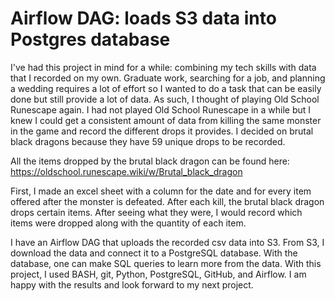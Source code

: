 # Airflow DAG: loads S3 data into Postgres database

I've had this project in mind for a while: combining my tech skills with data that I recorded on my own. Graduate work, searching for a job, and planning a wedding requires a lot of effort so I wanted to do a task that can be easily done but still provide a lot of data. As such, I thought of playing Old School Runescape again. I had not played Old School Runescape in a while but I knew I could get a consistent amount of data from killing the same monster in the game and record the different drops it provides. I decided on brutal black dragons because they have 59 unique drops to be recorded. 

All the items dropped by the brutal black dragon can be found here: https://oldschool.runescape.wiki/w/Brutal_black_dragon

First, I made an excel sheet with a column for the date and for every item offered after the monster is defeated. After each kill, the brutal black dragon drops certain items. After seeing what they were, I would record which items were dropped along with the quantity of each item. 

I have an Airflow DAG that uploads the recorded csv data into S3. From S3, I download the data and connect it to a PostgreSQL database. With the database, one can make SQL queries to learn more from the data. With this project, I used BASH, git, Python, PostgreSQL, GitHub, and Airflow. I am happy with the results and look forward to my next project. 

